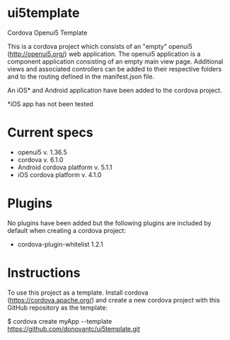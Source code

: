 # ui5template
Cordova Openui5 Template

This is a cordova project which consists of an "empty" openui5 (http://openui5.org/) web application. The openui5 application is a component application consisting of an empty main view page. Additional views and associated controllers can be added to their respective folders and to the routing defined in the manifest.json file.

An iOS* and Android application have been added to the cordova project.

*iOS app has not been tested

# Current specs
- openui5 v. 1.36.5
- cordova v. 6.1.0
- Android cordova platform v. 5.1.1
- iOS cordova platform v. 4.1.0

# Plugins
No plugins have been added but the following plugins are included by default when creating a cordova project:
- cordova-plugin-whitelist 1.2.1

# Instructions
To use this project as a template. Install cordova (https://cordova.apache.org/) and create a new cordova project with this GitHub repository as the template:

$ cordova create myApp --template https://github.com/donovantc/ui5template.git


